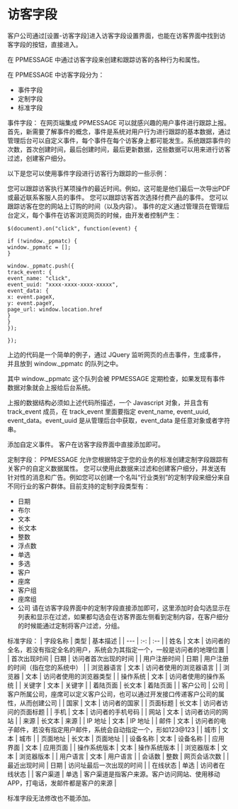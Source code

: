 # 访客字段

客户公司通过[设置-访客字段]进入访客字段设置界面，也能在访客界面中找到访客字段的按钮，直接进入。

在 PPMESSAGE 中通过访客字段来创建和跟踪访客的各种行为和属性。

在 PPMESSAGE 中访客字段分为：
- 事件字段
- 定制字段
- 标准字段

事件字段：
 在网页端集成 PPMESSAGE 可以就感兴趣的用户事件进行跟踪上报。首先，新需要了解事件的概念，事件是系统对用户行为进行跟踪的基本数据，通过管理后台可以自定义事件，每个事件在每个访客身上都可能发生。系统跟踪事件的次数，首次创建时间，最后创建时间，最后更新数据，这些数据可以用来进行访客过滤，创建客户细分。

以下是您可以使用事件字段进行访客行为跟踪的一些示例：

您可以跟踪访客执行某项操作的最近时间。例如，这可能是他们最后一次导出PDF或最近联系客服人员的事件。
您可以跟踪访客首次选择付费产品的事件。
您可以跟踪访客在您的网站上订购的时间（以及内容）。
事件的定义通过管理员在管理后台定义，每个事件在访客浏览网页的时候，由开发者控制产生：

```
$(document).on("click", function(event) {

if (!window._ppmatc) {
window._ppmatc = [];
}

window._ppmatc.push({
track_event: {
event_name: "click",
event_uuid: "xxxx-xxxx-xxxx-xxxxx",
event_data: {
x: event.pageX,
y: event.pageY,
page_url: window.location.href
}
}
});

});
```
上边的代码是一个简单的例子，通过 JQuery 监听网页的点击事件，生成事件，并且放到 window._ppmatc 的队列之中。

其中 window._ppmatc 这个队列会被 PPMESSAGE 定期检查，如果发现有事件数据对象就会上报给后台系统。

上报的数据结构必须如上述代码所描述，一个 Javascript 对象，并且含有 track_event 成员，在 track_event 里面要指定 event_name, event_uuid, event_data。event_uuid 是从管理后台中获取，event_data 是任意对象或者字符串。

添加自定义事件。
客户在访客字段界面中直接添加即可。

定制字段：
PPMESSAGE 允许您根据特定于您的业务的标准创建定制字段跟踪有关客户的自定义数据属性。 您可以使用此数据来过滤和创建客户细分，并发送有针对性的消息和广告。例如您可以创建一个名叫“行业类别”的定制字段来细分来自不同行业的客户群体。目前支持的定制字段类型有：
- 日期
- 布尔
- 文本
- 长文本
- 整数
- 浮点数
- 单选
- 多选
- 客户
- 座席
- 客户组
- 座席组
- 公司
请在访客字段界面中的定制字段直接添加即可，这里添加时会勾选显示在列表和显示在过滤，如果都勾选会在访客界面左侧看到定制内容，在客户细分的时候能通过定制将客户过滤，分组。

标准字段：
| 字段名称 | 类型 | 基本描述 |
| --- | :-: | :-- |
| 姓名 | 文本 | 访问者的全名，若没有指定全名的用户，系统会为其指定一个，一般是访问者的地理位置 |
| 首次出现时间 | 日期 | 访问者首次出现的时间 |
| 用户注册时间 | 日期 | 用户注册的时间（指在您的系统中） |
| 浏览器语言 | 文本 | 访问者使用的浏览器语言 |
| 浏览器 | 文本 | 访问者使用的浏览器类型 |
| 操作系统 | 文本 | 访问者使用的操作系统 |
| 关键字 | 文本 | 关键字 |
| 着陆页面 | 长文本 | 着陆页面 |
| 客户公司 | 公司 | 客户所属公司，座席可以定义客户公司，也可以通过开发接口传递客户公司的属性，从而创建公司 |
| 国家 | 文本 | 访问者的国家 |
| 页面标题 | 长文本 | 访问者访问的页面标题 |
| 手机 | 文本 | 访问者的手机号码 |
| 网站 | 文本 | 访问者访问的网站 |
| 来源 | 长文本 | 来源 |
| IP 地址 | 文本 | IP 地址 |
| 邮件 | 文本 | 访问者的电子邮件，若没有指定用户邮件，系统会自动指定一个，形如123@123 |
| 城市 | 文本 | 城市 |
| 页面地址 | 长文本 | 页面地址 |
| 设备名称 | 文本 | 设备名称 |
| 应用界面 | 文本 | 应用页面 |
| 操作系统版本 | 文本 | 操作系统版本 |
| 浏览器版本 | 文本 | 浏览器版本 |
| 用户语言 | 文本 | 用户语言 |
| 会话数 | 整数 | 网页会话次数 |
| 最近出现时间 | 日期 | 访问址最后一次出现的时间 |
| 在线状态 | 单选 | 访问者在线状态 |
| 客户渠道 | 单选 | 客户渠道是指客户来源。客户访问网站、使用移动APP，打电话，发邮件都是客户的来源 |

标准字段无法修改也不能添加。





